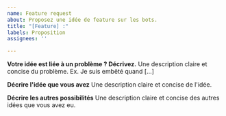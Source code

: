 ```yaml
---
name: Feature request
about: Proposez une idée de feature sur les bots.
title: "[Feature] :"
labels: Proposition
assignees: ''

---
```


**Votre idée est liée à un problème ? Décrivez.**
Une description claire et concise du problème. Ex. Je suis embêté quand [...]

**Décrire l'idée que vous avez**
Une description claire et concise de l'idée.

**Décrire les autres possibilités**
Une description claire et concise des autres idées que vous avez eu.
